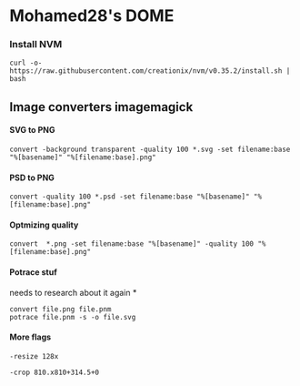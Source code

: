 # Mohamed28's DOME

### Install NVM
~~~
curl -o- https://raw.githubusercontent.com/creationix/nvm/v0.35.2/install.sh | bash
~~~
## Image converters imagemagick

#### SVG to PNG
~~~
convert -background transparent -quality 100 *.svg -set filename:base "%[basename]" "%[filename:base].png"
~~~

#### PSD to PNG
~~~ 
convert -quality 100 *.psd -set filename:base "%[basename]" "%[filename:base].png"
~~~

#### Optmizing quality
~~~
convert  *.png -set filename:base "%[basename]" -quality 100 "%[filename:base].png"
~~~
#### Potrace stuf
needs to research about it again *
~~~
convert file.png file.pnm
potrace file.pnm -s -o file.svg
~~~

#### More flags
~~~
-resize 128x

-crop 810.x810+314.5+0 
~~~